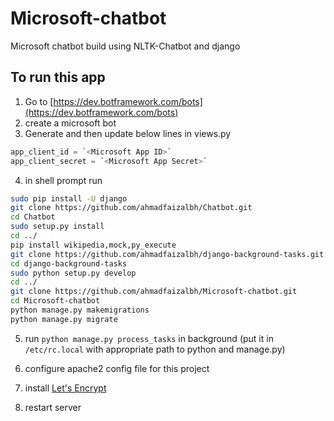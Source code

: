 # Microsoft-chatbot
Microsoft chatbot build using NLTK-Chatbot and django

## To run this app
1. Go to [https://dev.botframework.com/bots](https://dev.botframework.com/bots)
2. create a microsoft bot
3. Generate <Microsoft App Secret> and then update below lines in views.py 
  ```python
  app_client_id = `<Microsoft App ID>`
  app_client_secret = `<Microsoft App Secret>`
  ```

4. in shell prompt run
  ```sh
  sudo pip install -U django
  git clone https://github.com/ahmadfaizalbh/Chatbot.git
  cd Chatbot
  sudo setup.py install
  cd ../
  pip install wikipedia,mock,py_execute
  git clone https://github.com/ahmadfaizalbh/django-background-tasks.git
  cd django-background-tasks
  sudo python setup.py develop
  cd ../
  git clone https://github.com/ahmadfaizalbh/Microsoft-chatbot.git
  cd Microsoft-chatbot
  python manage.py makemigrations
  python manage.py migrate
  ```
5. run `python manage.py process_tasks` in background (put it in `/etc/rc.local` with appropriate path to python and manage.py)

6. configure apache2 config file for this project
7. install [Let's Encrypt](https://letsencrypt.org/)
8. restart server

